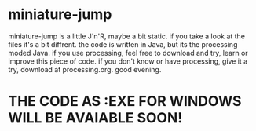 # miniature-jump
miniature-jump is a little J'n'R, maybe a bit static.
if you take a look at the files it's a bit diffrent.
the code is written in Java, but its the processing moded Java. if you use processing, feel free to download and try, learn or improve this piece of code. if you don't know or have processing, give it a try, download at processing.org. good evening.

# THE CODE AS :EXE FOR WINDOWS WILL BE AVAIABLE SOON!
